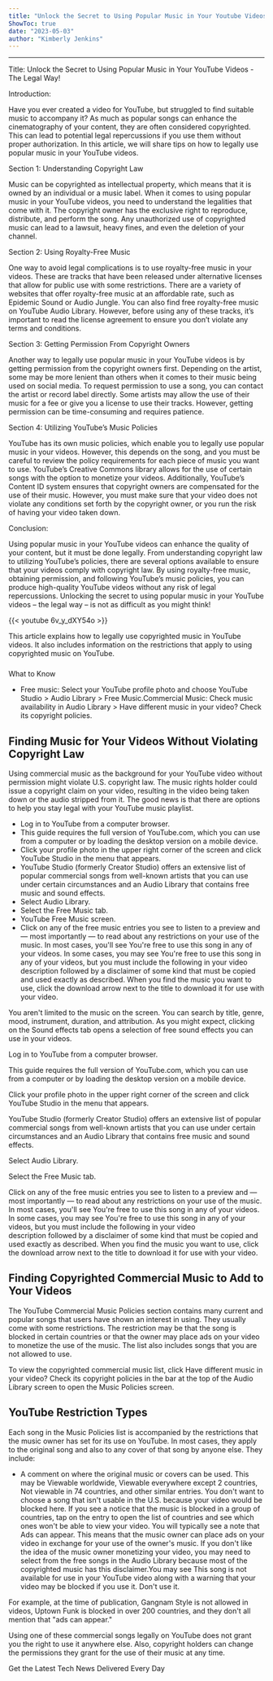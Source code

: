 ```yaml
---
title: "Unlock the Secret to Using Popular Music in Your Youtube Videos - The Legal Way!"
ShowToc: true 
date: "2023-05-03"
author: "Kimberly Jenkins"
---
```

*****
Title: Unlock the Secret to Using Popular Music in Your YouTube Videos - The Legal Way!

Introduction:

Have you ever created a video for YouTube, but struggled to find suitable music to accompany it? As much as popular songs can enhance the cinematography of your content, they are often considered copyrighted. This can lead to potential legal repercussions if you use them without proper authorization. In this article, we will share tips on how to legally use popular music in your YouTube videos.

Section 1: Understanding Copyright Law

Music can be copyrighted as intellectual property, which means that it is owned by an individual or a music label. When it comes to using popular music in your YouTube videos, you need to understand the legalities that come with it. The copyright owner has the exclusive right to reproduce, distribute, and perform the song. Any unauthorized use of copyrighted music can lead to a lawsuit, heavy fines, and even the deletion of your channel.

Section 2: Using Royalty-Free Music

One way to avoid legal complications is to use royalty-free music in your videos. These are tracks that have been released under alternative licenses that allow for public use with some restrictions. There are a variety of websites that offer royalty-free music at an affordable rate, such as Epidemic Sound or Audio Jungle. You can also find free royalty-free music on YouTube Audio Library. However, before using any of these tracks, it’s important to read the license agreement to ensure you don’t violate any terms and conditions.

Section 3: Getting Permission From Copyright Owners

Another way to legally use popular music in your YouTube videos is by getting permission from the copyright owners first. Depending on the artist, some may be more lenient than others when it comes to their music being used on social media. To request permission to use a song, you can contact the artist or record label directly. Some artists may allow the use of their music for a fee or give you a license to use their tracks. However, getting permission can be time-consuming and requires patience.

Section 4: Utilizing YouTube’s Music Policies

YouTube has its own music policies, which enable you to legally use popular music in your videos. However, this depends on the song, and you must be careful to review the policy requirements for each piece of music you want to use. YouTube’s Creative Commons library allows for the use of certain songs with the option to monetize your videos. Additionally, YouTube’s Content ID system ensures that copyright owners are compensated for the use of their music. However, you must make sure that your video does not violate any conditions set forth by the copyright owner, or you run the risk of having your video taken down.

Conclusion:

Using popular music in your YouTube videos can enhance the quality of your content, but it must be done legally. From understanding copyright law to utilizing YouTube’s policies, there are several options available to ensure that your videos comply with copyright law. By using royalty-free music, obtaining permission, and following YouTube’s music policies, you can produce high-quality YouTube videos without any risk of legal repercussions. Unlocking the secret to using popular music in your YouTube videos – the legal way – is not as difficult as you might think!

{{< youtube 6v_y_dXY54o >}} 




This article explains how to legally use copyrighted music in YouTube videos. It also includes information on the restrictions that apply to using copyrighted music on YouTube.

 
### 
What to Know
 
- Free music: Select your YouTube profile photo and choose YouTube Studio > Audio Library > Free Music.Commercial Music: Check music availability in Audio Library > Have different music in your video? Check its copyright policies.

 
##   Finding Music for Your Videos Without Violating Copyright Law  
 

Using commercial music as the background for your YouTube video without permission might violate U.S. copyright law. The music rights holder could issue a copyright claim on your video, resulting in the video being taken down or the audio stripped from it. The good news is that there are options to help you stay legal with your YouTube music playlist.

 
- Log in to YouTube from a computer browser.
 - This guide requires the full version of YouTube.com, which you can use from a computer or by loading the desktop version on a mobile device.
 - Click your profile photo in the upper right corner of the screen and click YouTube Studio in the menu that appears.
 - YouTube Studio (formerly Creator Studio) offers an extensive list of popular commercial songs from well-known artists that you can use under certain circumstances and an Audio Library that contains free music and sound effects.
 - Select Audio Library.
 - Select the Free Music tab.
 - YouTube Free Music screen.
 - Click on any of the free music entries you see to listen to a preview and — most importantly — to read about any restrictions on your use of the music. In most cases, you'll see You're free to use this song in any of your videos. In some cases, you may see You're free to use this song in any of your videos, but you must include the following in your video description followed by a disclaimer of some kind that must be copied and used exactly as described. When you find the music you want to use, click the download arrow next to the title to download it for use with your video.

 

You aren't limited to the music on the screen. You can search by title, genre, mood, instrument, duration, and attribution. As you might expect, clicking on the Sound effects tab opens a selection of free sound effects you can use in your videos.

 

Log in to YouTube from a computer browser.

 
This guide requires the full version of YouTube.com, which you can use from a computer or by loading the desktop version on a mobile device.
 

Click your profile photo in the upper right corner of the screen and click YouTube Studio in the menu that appears.

 
YouTube Studio (formerly Creator Studio) offers an extensive list of popular commercial songs from well-known artists that you can use under certain circumstances and an Audio Library that contains free music and sound effects.
 

Select Audio Library.

 

Select the Free Music tab.

 

Click on any of the free music entries you see to listen to a preview and — most importantly — to read about any restrictions on your use of the music. In most cases, you'll see You're free to use this song in any of your videos. In some cases, you may see You're free to use this song in any of your videos, but you must include the following in your video description followed by a disclaimer of some kind that must be copied and used exactly as described. When you find the music you want to use, click the download arrow next to the title to download it for use with your video.

 
##   Finding Copyrighted Commercial Music to Add to Your Videos  
 

The YouTube Commercial Music Policies section contains many current and popular songs that users have shown an interest in using. They usually come with some restrictions. The restriction may be that the song is blocked in certain countries or that the owner may place ads on your video to monetize the use of the music. The list also includes songs that you are not allowed to use.

 

To view the copyrighted commercial music list, click Have different music in your video? Check its copyright policies in the bar at the top of the Audio Library screen to open the Music Policies screen.

 
##   YouTube Restriction Types  
 

Each song in the Music Policies list is accompanied by the restrictions that the music owner has set for its use on YouTube. In most cases, they apply to the original song and also to any cover of that song by anyone else. They include:

 
- A comment on where the original music or covers can be used. This may be Viewable worldwide, Viewable everywhere except 2 countries, Not viewable in 74 countries, and other similar entries. You don't want to choose a song that isn't usable in the U.S. because your video would be blocked here. If you see a notice that the music is blocked in a group of countries, tap on the entry to open the list of countries and see which ones won't be able to view your video. You will typically see a note that Ads can appear. This means that the music owner can place ads on your video in exchange for your use of the owner's music. If you don't like the idea of the music owner monetizing your video, you may need to select from the free songs in the Audio Library because most of the copyrighted music has this disclaimer.You may see This song is not available for use in your YouTube video along with a warning that your video may be blocked if you use it. Don't use it.

 

For example, at the time of publication, Gangnam Style is not allowed in videos, Uptown Funk is blocked in over 200 countries, and they don't all mention that "ads can appear."

 
Using one of these commercial songs legally on YouTube does not grant you the right to use it anywhere else. Also, copyright holders can change the permissions they grant for the use of their music at any time.
 

Get the Latest Tech News Delivered Every Day




